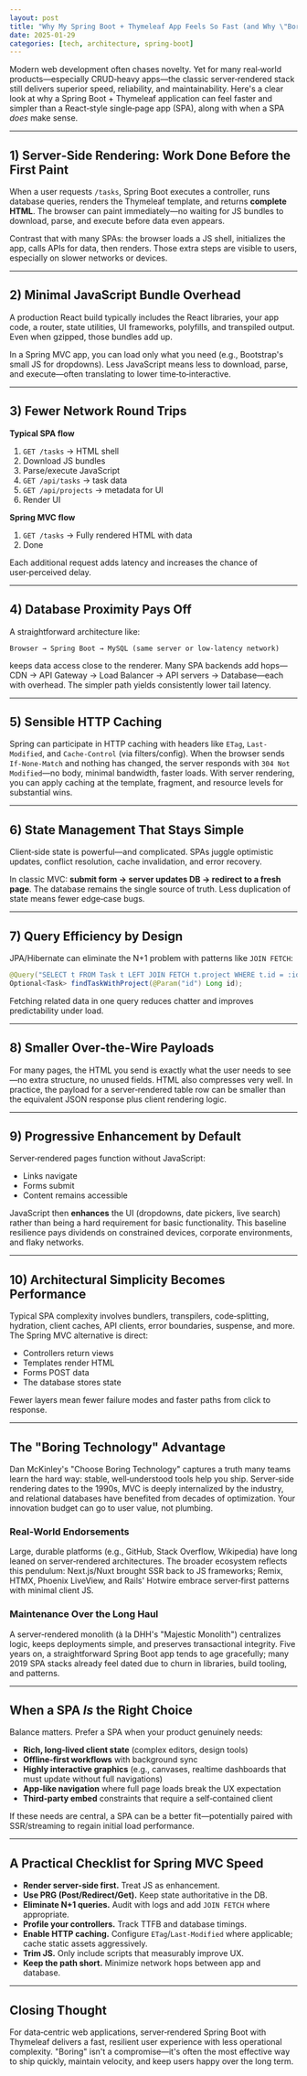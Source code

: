 ```yaml
---
layout: post
title: "Why My Spring Boot + Thymeleaf App Feels So Fast (and Why \"Boring\" Tech Wins More Than You Think)"
date: 2025-01-29
categories: [tech, architecture, spring-boot]
---
```


Modern web development often chases novelty. Yet for many real‑world products—especially CRUD‑heavy apps—the classic server‑rendered stack still delivers superior speed, reliability, and maintainability. Here's a clear look at why a Spring Boot + Thymeleaf application can feel faster and simpler than a React‑style single‑page app (SPA), along with when a SPA *does* make sense.

---

## 1) Server‑Side Rendering: Work Done Before the First Paint

When a user requests `/tasks`, Spring Boot executes a controller, runs database queries, renders the Thymeleaf template, and returns **complete HTML**. The browser can paint immediately—no waiting for JS bundles to download, parse, and execute before data even appears.

Contrast that with many SPAs: the browser loads a JS shell, initializes the app, calls APIs for data, then renders. Those extra steps are visible to users, especially on slower networks or devices.

---

## 2) Minimal JavaScript Bundle Overhead

A production React build typically includes the React libraries, your app code, a router, state utilities, UI frameworks, polyfills, and transpiled output. Even when gzipped, those bundles add up.

In a Spring MVC app, you can load only what you need (e.g., Bootstrap's small JS for dropdowns). Less JavaScript means less to download, parse, and execute—often translating to lower time‑to‑interactive.

---

## 3) Fewer Network Round Trips

**Typical SPA flow**

1. `GET /tasks` → HTML shell
2. Download JS bundles
3. Parse/execute JavaScript
4. `GET /api/tasks` → task data
5. `GET /api/projects` → metadata for UI
6. Render UI

**Spring MVC flow**

1. `GET /tasks` → Fully rendered HTML with data
2. Done

Each additional request adds latency and increases the chance of user‑perceived delay.

---

## 4) Database Proximity Pays Off

A straightforward architecture like:

```
Browser → Spring Boot → MySQL (same server or low‑latency network)
```

keeps data access close to the renderer. Many SPA backends add hops—CDN → API Gateway → Load Balancer → API servers → Database—each with overhead. The simpler path yields consistently lower tail latency.

---

## 5) Sensible HTTP Caching

Spring can participate in HTTP caching with headers like `ETag`, `Last-Modified`, and `Cache-Control` (via filters/config). When the browser sends `If-None-Match` and nothing has changed, the server responds with `304 Not Modified`—no body, minimal bandwidth, faster loads. With server rendering, you can apply caching at the template, fragment, and resource levels for substantial wins.

---

## 6) State Management That Stays Simple

Client‑side state is powerful—and complicated. SPAs juggle optimistic updates, conflict resolution, cache invalidation, and error recovery.

In classic MVC: **submit form → server updates DB → redirect to a fresh page**. The database remains the single source of truth. Less duplication of state means fewer edge‑case bugs.

---

## 7) Query Efficiency by Design

JPA/Hibernate can eliminate the N+1 problem with patterns like `JOIN FETCH`:

```java
@Query("SELECT t FROM Task t LEFT JOIN FETCH t.project WHERE t.id = :id AND t.deletedAt IS NULL")
Optional<Task> findTaskWithProject(@Param("id") Long id);
```

Fetching related data in one query reduces chatter and improves predictability under load.

---

## 8) Smaller Over‑the‑Wire Payloads

For many pages, the HTML you send is exactly what the user needs to see—no extra structure, no unused fields. HTML also compresses very well. In practice, the payload for a server‑rendered table row can be smaller than the equivalent JSON response plus client rendering logic.

---

## 9) Progressive Enhancement by Default

Server‑rendered pages function without JavaScript:

* Links navigate
* Forms submit
* Content remains accessible

JavaScript then **enhances** the UI (dropdowns, date pickers, live search) rather than being a hard requirement for basic functionality. This baseline resilience pays dividends on constrained devices, corporate environments, and flaky networks.

---

## 10) Architectural Simplicity Becomes Performance

Typical SPA complexity involves bundlers, transpilers, code‑splitting, hydration, client caches, API clients, error boundaries, suspense, and more. The Spring MVC alternative is direct:

* Controllers return views
* Templates render HTML
* Forms POST data
* The database stores state

Fewer layers mean fewer failure modes and faster paths from click to response.

---

## The "Boring Technology" Advantage

Dan McKinley's "Choose Boring Technology" captures a truth many teams learn the hard way: stable, well‑understood tools help you ship. Server‑side rendering dates to the 1990s, MVC is deeply internalized by the industry, and relational databases have benefited from decades of optimization. Your innovation budget can go to user value, not plumbing.

### Real‑World Endorsements

Large, durable platforms (e.g., GitHub, Stack Overflow, Wikipedia) have long leaned on server‑rendered architectures. The broader ecosystem reflects this pendulum: Next.js/Nuxt brought SSR back to JS frameworks; Remix, HTMX, Phoenix LiveView, and Rails' Hotwire embrace server‑first patterns with minimal client JS.

### Maintenance Over the Long Haul

A server‑rendered monolith (à la DHH's "Majestic Monolith") centralizes logic, keeps deployments simple, and preserves transactional integrity. Five years on, a straightforward Spring Boot app tends to age gracefully; many 2019 SPA stacks already feel dated due to churn in libraries, build tooling, and patterns.

---

## When a SPA *Is* the Right Choice

Balance matters. Prefer a SPA when your product genuinely needs:

* **Rich, long‑lived client state** (complex editors, design tools)
* **Offline‑first workflows** with background sync
* **Highly interactive graphics** (e.g., canvases, realtime dashboards that must update without full navigations)
* **App‑like navigation** where full page loads break the UX expectation
* **Third‑party embed** constraints that require a self‑contained client

If these needs are central, a SPA can be a better fit—potentially paired with SSR/streaming to regain initial load performance.

---

## A Practical Checklist for Spring MVC Speed

* **Render server‑side first.** Treat JS as enhancement.
* **Use PRG (Post/Redirect/Get).** Keep state authoritative in the DB.
* **Eliminate N+1 queries.** Audit with logs and add `JOIN FETCH` where appropriate.
* **Profile your controllers.** Track TTFB and database timings.
* **Enable HTTP caching.** Configure `ETag`/`Last‑Modified` where applicable; cache static assets aggressively.
* **Trim JS.** Only include scripts that measurably improve UX.
* **Keep the path short.** Minimize network hops between app and database.

---

## Closing Thought

For data‑centric web applications, server‑rendered Spring Boot with Thymeleaf delivers a fast, resilient user experience with less operational complexity. "Boring" isn't a compromise—it's often the most effective way to ship quickly, maintain velocity, and keep users happy over the long term.